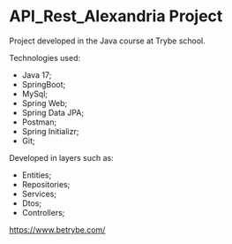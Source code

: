 # API_Rest_Alexandria Project

Project developed in the Java course at Trybe school.

Technologies used:

* Java 17;
* SpringBoot;
* MySql;
* Spring Web;
* Spring Data JPA;
* Postman;
* Spring Initializr;
* Git;

Developed in layers such as:

* Entities;
* Repositories;
* Services;
* Dtos;
* Controllers;



https://www.betrybe.com/




